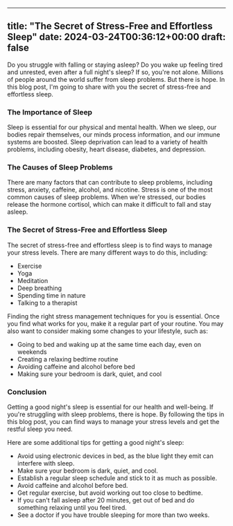 
---
title: "The Secret of Stress-Free and Effortless Sleep"
date: 2024-03-24T00:36:12+00:00
draft: false
---

Do you struggle with falling or staying asleep? Do you wake up feeling tired and unrested, even after a full night's sleep? If so, you're not alone. Millions of people around the world suffer from sleep problems. But there is hope. In this blog post, I'm going to share with you the secret of stress-free and effortless sleep.

### The Importance of Sleep

Sleep is essential for our physical and mental health. When we sleep, our bodies repair themselves, our minds process information, and our immune systems are boosted. Sleep deprivation can lead to a variety of health problems, including obesity, heart disease, diabetes, and depression.

### The Causes of Sleep Problems

There are many factors that can contribute to sleep problems, including stress, anxiety, caffeine, alcohol, and nicotine. Stress is one of the most common causes of sleep problems. When we're stressed, our bodies release the hormone cortisol, which can make it difficult to fall and stay asleep.

### The Secret of Stress-Free and Effortless Sleep

The secret of stress-free and effortless sleep is to find ways to manage your stress levels. There are many different ways to do this, including:

- Exercise
- Yoga
- Meditation
- Deep breathing
- Spending time in nature
- Talking to a therapist

Finding the right stress management techniques for you is essential. Once you find what works for you, make it a regular part of your routine. You may also want to consider making some changes to your lifestyle, such as:

- Going to bed and waking up at the same time each day, even on weekends
- Creating a relaxing bedtime routine
- Avoiding caffeine and alcohol before bed
- Making sure your bedroom is dark, quiet, and cool

### Conclusion

Getting a good night's sleep is essential for our health and well-being. If you're struggling with sleep problems, there is hope. By following the tips in this blog post, you can find ways to manage your stress levels and get the restful sleep you need.

Here are some additional tips for getting a good night's sleep:

- Avoid using electronic devices in bed, as the blue light they emit can interfere with sleep.
- Make sure your bedroom is dark, quiet, and cool.
- Establish a regular sleep schedule and stick to it as much as possible.
- Avoid caffeine and alcohol before bed.
- Get regular exercise, but avoid working out too close to bedtime.
- If you can't fall asleep after 20 minutes, get out of bed and do something relaxing until you feel tired.
- See a doctor if you have trouble sleeping for more than two weeks.